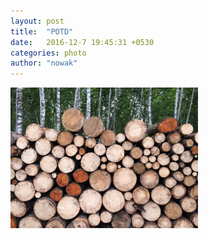 ```yaml
---
layout: post
title:  "POTD"
date:   2016-12-7 19:45:31 +0530
categories: photo
author: "nowak"
---
```

<!-- 

![](/images/logs.jpg)
*caption* -->

<img src="/images/logs.jpg" alt="Drawing" style="width: 300px;"/>
